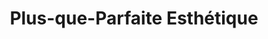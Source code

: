 ---
title: "Plus-que-Parfaite Esthétique"
url: /vaudreuil-dorion/plus-que-parfaite-esthetique/
shop: beauty
---